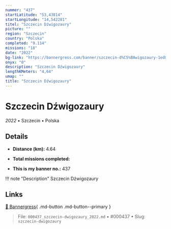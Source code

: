 ```yaml
---
nummer: "437"
startLatitude: "53,43814"
startLongitude: "14,542281"
titel: "Szczecin Dźwigozaury"
picture: ""
region: "Szczecin"
country: "Polska"
completed: "9.114"
missions: "18"
date: "2022"
bg-link: "https://bannergress.com/banner/szczecin-d%C5%BAwigozaury-1ed0"
onyx: "0"
description: "Szczecin Dźwigozaury"
lengthKMeters: "4,64"
umap: ""
title: "Szczecin Dźwigozaury"
---
```

# Szczecin Dźwigozaury

*2022* • Szczecin • Polska



## Details
- **Distance (km):** 4.64

- **Total missions completed:** 
- **This is my banner no.:** 437


!!! note "Description"
    Szczecin Dźwigozaury



## Links
[🔗 Bannergress](https://bannergress.com/banner/szczecin-d%C5%BAwigozaury-1ed0){ .md-button .md-button--primary }



> File: `000437_szczecin-dwigozaury_2022.md` • #000437 • Slug: `szczecin-dwigozaury`
